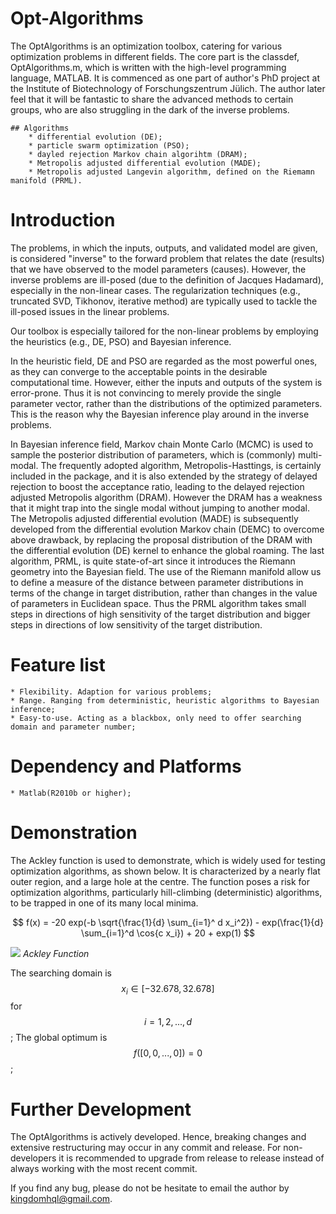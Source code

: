 <script type="text/javascript" src="http://cdn.mathjax.org/mathjax/latest/MathJax.js?config=default"></script>

# Opt-Algorithms

The OptAlgorithms is an optimization toolbox, catering for various optimization problems in different fields. The core part is the classdef, OptAlgorithms.m, which is written with the high-level programming language, MATLAB. It is commenced as one part of author's PhD project at the Institute of Biotechnology of Forschungszentrum Jülich. The author later feel that it will be fantastic to share the advanced methods to certain groups, who are also struggling in the dark of the inverse problems.
    
    ## Algorithms
        * differential evolution (DE);
        * particle swarm optimization (PSO);
        * dayled rejection Markov chain algorihtm (DRAM);
        * Metropolis adjusted differential evolution (MADE);
        * Metropolis adjusted Langevin algorithm, defined on the Riemamn manifold (PRML).

# Introduction

The problems, in which the inputs, outputs, and validated model are given, is considered "inverse" to the forward problem that relates the date (results) that we have observed to the model parameters (causes). However, the inverse problems are ill-posed (due to the definition of Jacques Hadamard), especially in the non-linear cases. The regularization techniques (e.g., truncated SVD, Tikhonov,  iterative method) are typically used to tackle the ill-posed issues in the linear problems.

Our toolbox is especially tailored for the non-linear problems by employing the heuristics (e.g., DE, PSO) and Bayesian inference. 

In the heuristic field, DE and PSO are regarded as the most powerful ones, as they can converge to the acceptable points in the desirable computational time. However, either the inputs and outputs of the system is error-prone. Thus it is not convincing to merely provide the single parameter vector, rather than the distributions of the optimized parameters. This is the reason why the Bayesian inference play around in the inverse problems.

In Bayesian inference field, Markov chain Monte Carlo (MCMC) is used to sample the posterior distribution of parameters, which is (commonly) multi-modal. The frequently adopted algorithm, Metropolis-Hasttings, is certainly included in the package, and it is also extended by the strategy of delayed rejection to boost the acceptance ratio, leading to the delayed rejection adjusted Metropolis algorithm (DRAM). However the DRAM has a weakness that it might trap into the single modal without jumping to another modal. The Metropolis adjusted differential evolution (MADE) is subsequently developed from the differential evolution Markov chain (DEMC) to overcome above drawback, by replacing the proposal distribution of the DRAM with the differential evolution (DE) kernel to enhance the global roaming. The last algorithm, PRML, is quite state-of-art since it introduces the Riemann geometry into the Bayesian field. The use of the Riemann manifold allow us to define a measure of the distance between parameter distributions in terms of the change in target distribution, rather than changes in the value of parameters in Euclidean space. Thus the PRML algorithm takes small steps in directions of high sensitivity of the target distribution and bigger steps in directions of low sensitivity of the target distribution.  


# Feature list

    * Flexibility. Adaption for various problems;
    * Range. Ranging from deterministic, heuristic algorithms to Bayesian inference;
    * Easy-to-use. Acting as a blackbox, only need to offer searching domain and parameter number; 

# Dependency and Platforms

    * Matlab(R2010b or higher);

# Demonstration 

The Ackley function is used to demonstrate, which is widely used for testing optimization algorithms, as shown below. It is characterized by a nearly flat outer region, and a large hole at the centre. The function poses a risk for optimization algorithms, particularly hill-climbing (deterministic) algorithms, to be trapped in one of its many local minima.

$$ f(x) = -20 exp(-b \sqrt{\frac{1}{d} \sum_{i=1}^ d x_i^2}) - exp(\frac{1}{d} \sum_{i=1}^d \cos{c x_i}) + 20 + exp(1) $$

![](https://github.com/KimHe/OptAlgorithms/blob/master/doc/ackley.jpg)
*Ackley Function*

The searching domain is $$ x_i \in [-32.678, 32.678] $$ for $$ i = 1,2,...,d $$;
The global optimum is $$ f([0,0,...,0]) = 0 $$;

# Further Development 

The OptAlgorithms is actively developed. Hence, breaking changes and extensive restructuring may occur in any commit and release. For non-developers it is recommended to upgrade from release to release instead of always working with the most recent commit.

If you find any bug, please do not be hesitate to email the author by kingdomhql@gmail.com.
